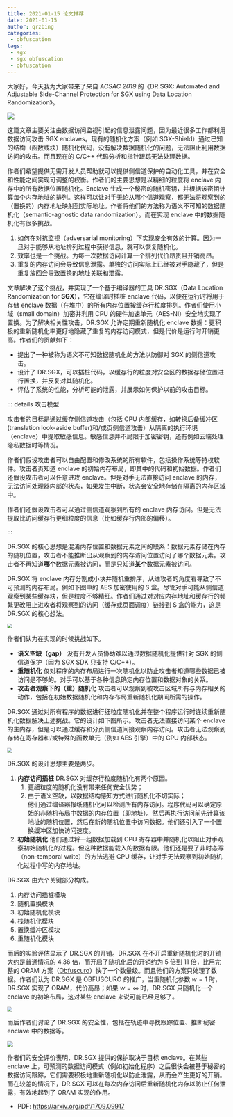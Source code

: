 ```yaml
---
title: 2021-01-15 论文推荐
date: 2021-01-15
author: qrzbing
categories:
 - obfuscation
tags:
 - sgx
 - sgx obfuscation
 - obfuscation
---
```


大家好，今天我为大家带来了来自 *ACSAC 2019* 的《DR.SGX: Automated and Adjustable Side-Channel Protection for SGX using Data Location Randomization》。

![](./img/0115/1.png)

这篇文章主要关注由数据访问监视引起的信息泄露问题，因为最近很多工作都利用数据访问攻击 SGX enclaves。现有的随机化方案（例如 SGX-Shield）通过已知的结构（函数或块）随机化代码，没有解决数据随机化的问题，无法阻止利用数据访问的攻击。而且现在的 C/C++ 代码分析和指针跟踪无法处理数据。

作者们希望提供无需开发人员帮助就可以提供侧信道保护的自动化工具，并在安全和性能之间实现可调整的权衡。作者们的主要思想是以精细的粒度将 enclave 内存中的所有数据位置随机化。Enclave 生成一个秘密的随机密钥，并根据该密钥计算每个内存地址的排列。这样可以让对手无论从哪个信道观察，都无法将观察到的（置换的）内存地址映射到实际地址。作者将他们的方法称为语义不可知的数据随机化（semantic-agnostic data randomization）。而在实现 enclave 中的数据随机化有很多挑战。

1. 如何在对抗监视（adversarial monitoring）下实现安全有效的计算。因为一旦对手能够从地址排列过程中获得信息，就可以恢复随机化。
2. 效率也是一个挑战。为每一次数据访问计算一个排列代价昂贵且开销高昂。
3. 重复的内存访问会导致信息泄露。单独的访问实际上已经被对手隐藏了，但是重复放回会导致置换的地址关联和泄露。

文章解决了这个挑战，并实现了一个基于编译器的工具 DR.SGX（**D**ata Location **R**andomization for **SGX**），它在编译时插桩 enclave 代码，以便在运行时将用于存储 enclave 数据（在堆中）的所有内存位置按缓存行粒度排列。作者们使用小域（small domain）加密并利用 CPU 的硬件加速单元（AES-NI）安全地实现了置换。为了解决相关性攻击，DR.SGX 允许定期重新随机化 enclave 数据：更积极的重新随机化率更好地隐藏了重复的内存访问模式，但是代价是运行时开销更高。作者们的贡献如下：

- 提出了一种被称为语义不可知数据随机化的方法以防御对 SGX 的侧信道攻击。
- 设计了 DR.SGX，可以插桩代码，以缓存行的粒度对安全区的数据存储位置进行置换，并反复对其随机化。
- 评估了系统的性能，分析可能的泄露，并展示如何保护以前的攻击目标。

::: details 攻击模型

攻击者的目标是通过缓存侧信道攻击（包括 CPU 内部缓存，如转换后备缓冲区(translation look-aside buffer)和/或页侧信道攻击）从隔离的执行环境（enclave）中提取敏感信息。敏感信息并不局限于加密密钥，还有例如云端处理隐私数据时等情况。

作者们假设攻击者可以自由配置和修改系统的所有软件，包括操作系统等特权软件。攻击者页知道 enclave 的初始内存布局，即其中的代码和初始数据。作者们还假设攻击者可以任意进攻 enclave。但是对手无法直接访问 enclave 的内存，无法访问处理器内部的状态，如果发生中断，状态会安全地存储在隔离的内存区域中。

作者们还假设攻击者可以通过侧信道观察到所有的 enclave 内存访问。但是无法提取比访问缓存行更细粒度的信息（比如缓存行内部的偏移）。

:::

DR.SGX 的核心思想是混淆内存位置和数据元素之间的联系：数据元素存储在内存的随机位置，攻击者不能推断出从观察到的内存访问位置访问了哪个数据元素。攻击者不再知道**哪个**数据元素被访问，而是只知道**某个**数据元素被访问。

DR.SGX 将 enclave 内存分割成小块并随机重排序，从进攻者的角度看导致了不可预测的内存布局。例如下图中的 AES 加密使用的 S 盒。尽管对手可能从侧信道观察到某些缓存块，但是粒度不够精细。作者们通过对对应内存地址和缓存行的频繁更改阻止进攻者将观察到的访问（缓存或页面调度）链接到 S 盒的能力，这是 DR.SGX 的核心想法。

<img src="./img/0115/2.png" style="zoom:67%;" />

作者们认为在实现的时候挑战如下。

- **语义空缺（gap）** 没有开发人员协助难以通过数据随机化提供针对 SGX 的侧信道保护（因为 SGX SDK 只支持 C/C++）。
- **重随机化** 仅对程序的内存布局进行一次随机化以防止攻击者知道哪些数据已被访问是不够的。对手可以基于各种信息确定内存位置和数据对象的关系。
- **攻击者观察下的（重）随机化** 攻击者可以观察到被攻击区域所有与内存相关的动作，包括在初始数据随机化和内存布局重新随机化期间所需的操作。

DR.SGX 通过对所有程序的数据进行细粒度随机化并在整个程序运行时连续重新随机化数据解决上述挑战。它的设计如下图所示。攻击者无法直接访问某个 enclave 的主内存，但是可以通过缓存和分页侧信道间接观察内存访问。攻击者无法观察到存储在寄存器和/或特殊的函数单元（例如 AES 引擎）中的 CPU 内部状态。

<img src="./img/0115/3.png" style="zoom:67%;" />

DR.SGX 的设计思想主要是两步。

1. **内存访问插桩** DR.SGX 对缓存行粒度随机化有两个原因。
   1. 更细粒度的随机化没有带来任何安全优势；
   2. 由于语义空缺，以数据结构感知方式进行随机化不切实际；\
   他们通过编译器报纸随机化可以检测所有内存访问。程序代码可以确定原始的非随机布局中数据的内存位置（即地址）。然后再执行访问前先计算该地址的随机位置，然后在新的随机位置中访问数据。他们还引入了一个置换缓冲区加快访问速度。
2. **初始随机化** 他们通过将一组数据加载到 CPU 寄存器中并随机化以阻止对手观察初始随机化的过程。但这种数据能载入的数据有限。他们还是要了非时态写（non-temporal write）的方法逃避 CPU 缓存，让对手无法观察到初始随机化过程中写的内存地址。

DR.SGX 由六个关键部分构成。

1. 内存访问插桩模块
2. 随机置换模块
3. 初始随机化模块
4. 栈随机化模块
5. 置换缓冲区模块
6. 重随机化模块

而后的实验评估显示了 DR.SGX 的开销。DR.SGX 在不开启重新随机化时的开销大约是普通情况的 4.36 倍，而开启了随机化后的开销约为 5 倍到 11 倍，比用完整的 ORAM 方案（[Obfuscuro](./0112.md)）快了一个数量级。而且他们的方案只处理了数据。作者们认为 DR.SGX 是 OBFUSCURO 的推广，当重随机化参数 $w=1$ 时，DR.SGX 实现了 ORAM，代价高昂；如果 $w=\infty$ 时，DR.SGX 只随机化一个 enclave 的初始布局，这对某些 enclave 来说可能已经足够了。

<img src="./img/0115/4.png" style="zoom:67%;" />

而后作者们讨论了 DR.SGX 的安全性，包括在轨迹中寻找跟踪位置、推断秘密 enclave 中的数据等。

<img src="./img/0115/5.png" style="zoom:80%;" />

作者们的安全评价表明，DR.SGX 提供的保护取决于目标 enclave。在某些 enclave 上，可预测的数据访问模式（例如初始化程序）之后很快会被基于秘密的数据访问跟踪，它们需要积极地重新随机化以防止泄露，从而会产生更好的开销。而在较差的情况下，DR.SGX 可以在每次内存访问后重新随机化内存以防止任何泄露，有效地起到了 ORAM 实现的作用。

- PDF: <https://arxiv.org/pdf/1709.09917>

